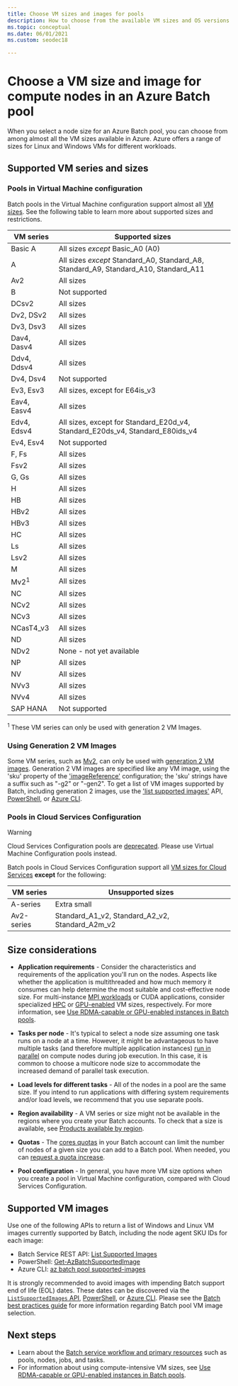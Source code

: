 ```yaml
---
title: Choose VM sizes and images for pools
description: How to choose from the available VM sizes and OS versions for compute nodes in Azure Batch pools
ms.topic: conceptual
ms.date: 06/01/2021
ms.custom: seodec18

---
```


# Choose a VM size and image for compute nodes in an Azure Batch pool

When you select a node size for an Azure Batch pool, you can choose from among almost all the VM sizes available in Azure. Azure offers a range of sizes for Linux and Windows VMs for different workloads.

## Supported VM series and sizes

### Pools in Virtual Machine configuration

Batch pools in the Virtual Machine configuration support almost all [VM sizes](../virtual-machines/sizes.md). See the following table to learn more about supported sizes and restrictions.

| VM series  | Supported sizes |
|------------|---------|
| Basic A | All sizes *except* Basic_A0 (A0) |
| A | All sizes *except* Standard_A0, Standard_A8, Standard_A9, Standard_A10, Standard_A11 |
| Av2 | All sizes |
| B | Not supported |
| DCsv2 | All sizes |
| Dv2, DSv2 | All sizes |
| Dv3, Dsv3 | All sizes |
| Dav4, Dasv4 | All sizes |
| Ddv4, Ddsv4 |  All sizes |
| Dv4, Dsv4 | Not supported |
| Ev3, Esv3 | All sizes, except for E64is_v3 |
| Eav4, Easv4 | All sizes |
| Edv4, Edsv4 |  All sizes, except for Standard_E20d_v4, Standard_E20ds_v4, Standard_E80ids_v4 |
| Ev4, Esv4 | Not supported |
| F, Fs | All sizes |
| Fsv2 | All sizes |
| G, Gs | All sizes |
| H | All sizes |
| HB | All sizes |
| HBv2 | All sizes |
| HBv3 | All sizes |
| HC | All sizes |
| Ls | All sizes |
| Lsv2 | All sizes |
| M | All sizes |
| Mv2<sup>1</sup> | All sizes |
| NC | All sizes |
| NCv2 | All sizes |
| NCv3 | All sizes |
| NCasT4_v3 | All sizes |
| ND | All sizes |
| NDv2 | None - not yet available |
| NP | All sizes |
| NV | All sizes |
| NVv3 | All sizes |
| NVv4 | All sizes |
| SAP HANA | Not supported |

<sup>1</sup> These VM series can only be used with generation 2 VM Images.

### Using Generation 2 VM Images

Some VM series, such as [Mv2](../virtual-machines/mv2-series.md), can only be used with [generation 2 VM images](../virtual-machines/generation-2.md). Generation 2 VM images are specified like any VM image, using the 'sku' property of the ['imageReference'](/rest/api/batchservice/pool/add#imagereference) configuration; the 'sku' strings have a suffix such as "-g2" or "-gen2". To get a list of VM images supported by Batch, including generation 2 images, use the ['list supported images'](/rest/api/batchservice/account/listsupportedimages) API, [PowerShell](/powershell/module/az.batch/get-azbatchsupportedimage), or [Azure CLI](/cli/azure/batch/pool/supported-images).

### Pools in Cloud Services Configuration

> [!WARNING]
> Cloud Services Configuration pools are [deprecated](https://azure.microsoft.com/updates/azure-batch-cloudserviceconfiguration-pools-will-be-retired-on-29-february-2024/). Please use Virtual Machine Configuration pools instead.

Batch pools in Cloud Services Configuration support all [VM sizes for Cloud Services](../cloud-services/cloud-services-sizes-specs.md) **except** for the following:

| VM series  | Unsupported sizes |
|------------|-------------------|
| A-series   | Extra small       |
| Av2-series | Standard_A1_v2, Standard_A2_v2, Standard_A2m_v2 |

## Size considerations

- **Application requirements** - Consider the characteristics and requirements of the application you'll run on the nodes. Aspects like whether the application is multithreaded and how much memory it consumes can help determine the most suitable and cost-effective node size. For multi-instance [MPI workloads](batch-mpi.md) or CUDA applications, consider specialized [HPC](../virtual-machines/sizes-hpc.md) or [GPU-enabled](../virtual-machines/sizes-gpu.md) VM sizes, respectively. For more information, see [Use RDMA-capable or GPU-enabled instances in Batch pools](batch-pool-compute-intensive-sizes.md).

- **Tasks per node** - It's typical to select a node size assuming one task runs on a node at a time. However, it might be advantageous to have multiple tasks (and therefore multiple application instances) [run in parallel](batch-parallel-node-tasks.md) on compute nodes during job execution. In this case, it is common to choose a multicore node size to accommodate the increased demand of parallel task execution.

- **Load levels for different tasks** - All of the nodes in a pool are the same size. If you intend to run applications with differing system requirements and/or load levels, we recommend that you use separate pools.

- **Region availability** - A VM series or size might not be available in the regions where you create your Batch accounts. To check that a size is available, see [Products available by region](https://azure.microsoft.com/regions/services/).

- **Quotas** - The [cores quotas](batch-quota-limit.md#resource-quotas) in your Batch account can limit the number of nodes of a given size you can add to a Batch pool. When needed, you can [request a quota increase](batch-quota-limit.md#increase-a-quota).

- **Pool configuration** - In general, you have more VM size options when you create a pool in Virtual Machine configuration, compared with Cloud Services Configuration.

## Supported VM images

Use one of the following APIs to return a list of Windows and Linux VM images currently supported by Batch, including the node agent SKU IDs for each image:

- Batch Service REST API: [List Supported Images](/rest/api/batchservice/account/listsupportedimages)
- PowerShell: [Get-AzBatchSupportedImage](/powershell/module/az.batch/get-azbatchsupportedimage)
- Azure CLI: [az batch pool supported-images](/cli/azure/batch/pool/supported-images)

It is strongly recommended to avoid images with impending Batch support end of life (EOL) dates. These dates can be discovered via the [`ListSupportedImages` API](/rest/api/batchservice/account/listsupportedimages), [PowerShell](/powershell/module/az.batch/get-azbatchsupportedimage), or [Azure CLI](/cli/azure/batch/pool/supported-images). Please see the [Batch best practices guide](best-practices.md) for more information regarding Batch pool VM image selection.

## Next steps

- Learn about the [Batch service workflow and primary resources](batch-service-workflow-features.md) such as pools, nodes, jobs, and tasks.
- For information about using compute-intensive VM sizes, see [Use RDMA-capable or GPU-enabled instances in Batch pools](batch-pool-compute-intensive-sizes.md).